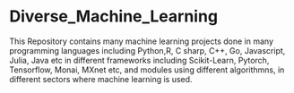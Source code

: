 # Diverse_Machine_Learning
This Repository contains many machine learning projects done in many programming languages including Python,R, C sharp, C++, Go, Javascript, Julia, Java etc in different frameworks including Scikit-Learn, Pytorch, Tensorflow, Monai, MXnet etc,  and modules using different algorithmns, in different sectors where machine learning is used.
